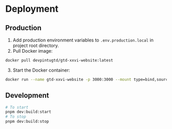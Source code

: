 # Deployment

## Production

1. Add production environment variables to `.env.production.local` in project root directory.
2. Pull Docker image:

```bash
docker pull devpintugtd/gtd-xxvi-website:latest
```

3. Start the Docker container:

```bash
docker run --name gtd-xxvi-website -p 3000:3000 --mount type=bind,source="$(pwd)"/.env.production.local,target=/app/.env.production.local -d --rm devpintugtd/gtd-xxvi-website:latest
```

## Development

```bash
# To start
pnpm dev:build:start
# To stop
pnpm dev:build:stop
```
